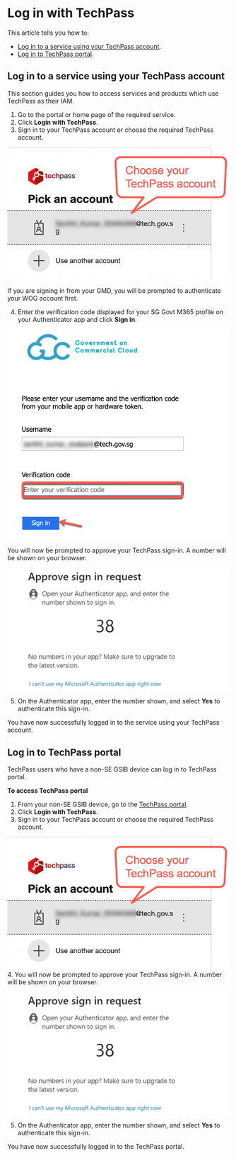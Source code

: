 # Log in with TechPass

This article tells you how to:
 
 - [Log in to a service using your TechPass account](#log-in-to-a-service-using-your-techpass-account).
 - [Log in to TechPass portal](#log-in-to-techpass-portal).

## Log in to a service using your TechPass account

This section guides you how to access services and products which use TechPass as their IAM.

1. Go to the portal or home page of the required service. 
2. Click **Login with TechPass**.
3. Sign in to your TechPass account or choose the required TechPass account.

<kbd>![sign-in](assets/images/access-sgts-services-using-techpass/log-in-with-techpass.png)</kbd>

If you are signing in from your GMD, you will be prompted to authenticate your WOG account first.

4. Enter the verification code displayed for your SG Govt M365 profile on your Authenticator app and click **Sign in**.

<kbd>![verification-po](assets/images/access-sgts-services-using-techpass/verification-code-po.png)</kbd>

You will now be prompted to approve your TechPass sign-in. A number will be shown on your browser.

<kbd>![mfa](assets/images/onboarding/po-non-se/mfa-number-displayed-on-screen.png)</kbd>

5. On the Authenticator app, enter the number shown, and select **Yes** to authenticate this sign-in.

You have now successfully logged in to the service using your TechPass account.

## Log in to TechPass portal

TechPass users who have a non-SE GSIB device can log in to TechPass portal. 

**To access TechPass portal**

1. From your non-SE GSIB device, go to the [TechPass portal](http://portal.techpass.gov.sg/).
2. Click **Login with TechPass**.
3. Sign in to your TechPass account or choose the required TechPass account.

<kbd>![sign-in](assets/images/access-sgts-services-using-techpass/log-in-with-techpass.png)</kbd>
4. You will now be prompted to approve your TechPass sign-in. A number will be shown on your browser.

<kbd>![mfa](assets/images/onboarding/po-non-se/mfa-number-displayed-on-screen.png)</kbd>

5. On the Authenticator app, enter the number shown, and select **Yes** to authenticate this sign-in.

 You have now successfully logged in to the TechPass portal.





